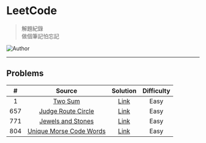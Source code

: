 # LeetCode
> 解題紀錄    
> 做個筆記怕忘記  

![Author](https://img.shields.io/badge/Author-Junxiang-yellow.svg)
___
## Problems

| #     | Source                                                                                        | Solution        | Difficulty |
| :---: | :-------------------------------------------------------------------------------------------: | :-------------: | :--------: |
| 1     | [Two Sum](https://leetcode.com/problems/two-sum/)                                             | [Link](%231)    | Easy       |
| 657   | [Judge Route Circle](https://leetcode.com/problems/judge-route-circle/description/)           | [Link](/%23657) | Easy       |
| 771   | [Jewels and Stones](https://leetcode.com/problems/jewels-and-stones/description/)             | [Link](/%23771) | Easy       |
| 804   | [Unique Morse Code Words](https://leetcode.com/problems/unique-morse-code-words/description/) | [Link](/%23804) | Easy       |